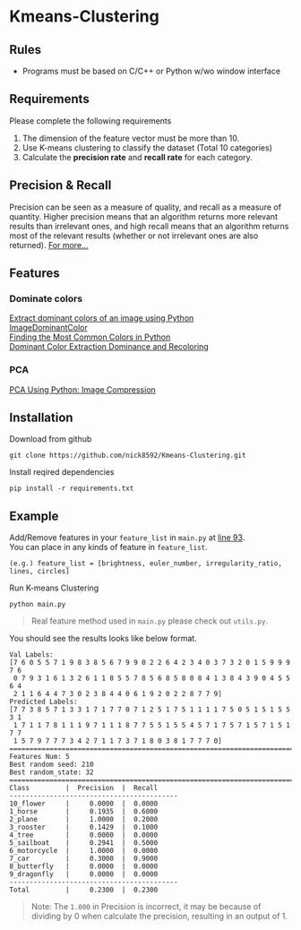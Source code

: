 # Kmeans-Clustering

## Rules
 - Programs must be based on C/C++ or Python w/wo window interface

## Requirements
Please complete the following requirements
1. The dimension of the feature vector must be more than 10.
2. Use K-means clustering to classify the dataset (Total 10 categories)
3. Calculate the **precision rate** and **recall rate** for each category.

## Precision & Recall

Precision can be seen as a measure of quality, and recall as a measure of quantity. Higher precision means that an algorithm returns more relevant results than irrelevant ones, and high recall means that an algorithm returns most of the relevant results (whether or not irrelevant ones are also returned). [For more...](https://en.wikipedia.org/wiki/Precision_and_recall)

## Features

### Dominate colors

[Extract dominant colors of an image using Python](https://www.geeksforgeeks.org/extract-dominant-colors-of-an-image-using-python/)  
[ImageDominantColor](https://pypi.org/project/imagedominantcolor/)  
[Finding the Most Common Colors in Python](https://towardsdatascience.com/finding-most-common-colors-in-python-47ea0767a06a)  
[Dominant Color Extraction Dominance and Recoloring](https://github.com/srijannnd/Dominant-Color-Extraction-Dominance-and-Recoloring.git)

### PCA

[PCA Using Python: Image Compression](https://scicoding.com/pca-using-python-image-compression/)

## Installation

Download from github

```
git clone https://github.com/nick8592/Kmeans-Clustering.git
```

Install reqired dependencies

```
pip install -r requirements.txt
```

## Example

Add/Remove features in your `feature_list` in `main.py` at [line 93](https://github.com/nick8592/Kmeans-Clustering/blob/eff03ee50baf5d9ad0eab80e8e692c8bf9757d9e/main.py#L93).  
You can place in any kinds of feature in `feature_list`.

```
(e.g.) feature_list = [brightness, euler_number, irregularity_ratio, lines, circles]
```

Run K-means Clustering

```
python main.py
```

> Real feature method used in `main.py` please check out `utils.py`.

You should see the results looks like below format.

```
Val Labels:
[7 6 0 5 5 7 1 9 8 3 8 5 6 7 9 9 0 2 2 6 4 2 3 4 0 3 7 3 2 0 1 5 9 9 9 7 6
 0 7 9 3 1 6 1 3 2 6 1 1 8 5 5 7 8 5 6 8 5 8 0 8 4 1 3 8 4 3 9 0 4 5 5 6 4
 2 1 1 6 4 4 7 3 0 2 3 8 4 4 0 6 1 9 2 0 2 2 8 7 7 9]
Predicted Labels:
[7 7 3 8 5 7 1 3 3 1 7 1 7 7 0 7 1 2 5 1 7 5 1 1 1 1 7 5 0 5 1 5 1 5 5 3 1
 1 7 1 1 7 8 1 1 1 9 7 1 1 1 8 7 7 5 5 1 5 5 4 5 7 1 7 5 7 1 5 7 1 5 1 7 7
 1 5 7 9 7 7 7 3 4 2 7 1 1 7 3 7 1 8 0 3 8 1 7 7 7 0]
==========================================================================
Features Num: 5
Best random seed: 210
Best random_state: 32
==========================================================================
Class         |  Precision  |  Recall
------------------------------------------
10_flower     |     0.0000  |  0.0000
1_horse       |     0.1935  |  0.6000
2_plane       |     1.0000  |  0.2000
3_rooster     |     0.1429  |  0.1000
4_tree        |     0.0000  |  0.0000
5_sailboat    |     0.2941  |  0.5000
6_motorcycle  |     1.0000  |  0.0000
7_car         |     0.3000  |  0.9000
8_butterfly   |     0.0000  |  0.0000
9_dragonfly   |     0.0000  |  0.0000
------------------------------------------
Total         |     0.2300  |  0.2300
```

> Note: The `1.000` in Precision is incorrect, it may be because of dividing by 0 when calculate the precision, resulting in an output of 1.
